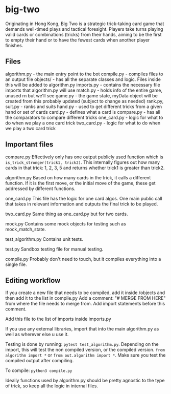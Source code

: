 # big-two
Originating in Hong Kong, Big Two is a strategic trick-taking card game that demands well-timed plays and tactical foresight. Players take turns playing valid cards or combinations (tricks) from their hands, aiming to be the first to empty their hand or to have the fewest cards when another player finishes. 

## Files
algorithm.py - the main entry point to the bot
compile.py - compiles files to an output file
objects/ - has all the separate classes and logic. Files inside this will be added to algorithm.py
imports.py - contains the necessary file imports that algorithm.py will use
match.py - holds info of the entire game, unused rn but we'll see
game.py - the game state, myData object will be created from this probably updated (subject to change as needed)
rank.py, suit.py - ranks and suits
hand.py - used to get different tricks from a given hand or set of cards
card.py - defines what a card is
compare.py - has all the comparators to compare different tricks
one_card.py - logic for what to do when we play a one card trick
two_card.py - logic for what to do when we play a two card trick

## Important files
compare.py
Effectively only has one output publicly used function which is `is_trick_stronger(trick1, trick2)`. This internally figures out how many cards in that trick: 1, 2, 3, 5 and returns whether trick1 is greater than trick2. 

algorithm.py
Based on how many cards in the trick, it calls a different function.
If it is the first move, or the initial move of the game, these get addressed by different functions.

one_card.py
This file has the logic for one card algos. One main public call that takes in relevant information and outputs the final trick to be played.

two_card.py 
Same thing as one_card.py but for two cards.

mock.py
Contains some mock objects for testing such as mock_match_state.

test_algorithm.py
Contains unit tests.

test.py
Sandbox testing file for manual testing.

compile.py
Probably don't need to touch, but it compiles everything into a single file.

## Editing workflow
If you create a new file that needs to be compiled, add it inside /objects and then add it to the list in compile.py
Add a comment: "# MERGE FROM HERE" from where the file needs to merge from. Add import statements before this comment.

Add this file to the list of imports inside imports.py

If you use any external libraries, import that into the main algorithm.py as well as wherever else u use it.

Testing is done by running: `pytest test_algorithm.py`. Depending on the import, this will test the non compiled version, or the compiled version. `from algorithm import *` or `from out.algorithm import *`. Make sure you test the compiled output after compiling.

To compile: `python3 compile.py`

Ideally functions used by algorithm.py should be pretty agnostic to the type of trick, so keep all the logic in internal files.




